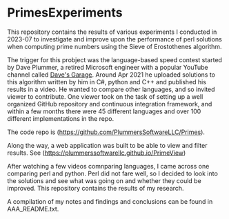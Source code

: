 # PrimesExperiments

This repository contains the results of various experiments I conducted in 2023-07 to investigate and improve upon the performance of perl solutions when computing prime numbers using the Sieve of Erostothenes algorithm.  

The trigger for this probject was the language-based speed contest started by Dave Plummer, a retired Microsoft engineer with a popular YouTube channel called [Dave's Garage](https://www.youtube.com/@DavesGarage).  Around Apr 2021 he uploaded solutions to this algorithm written by him in C#, python and C++ and published his results in a video.  He wanted to compare other languages, and so invited viewer to contribute.  One viewer took on the task of setting up a well organized GitHub repository and continuous integration framework, and within a few months there were 45 different languages and over 100 different implementations in the repo.

The code repo is (https://github.com/PlummersSoftwareLLC/Primes).

Along the way, a web application was built to be able to view and filter results.  See (https://plummerssoftwarellc.github.io/PrimeView)

After watching a few videos comnparing languages, I came across one comparing perl and python.  Perl did not fare well, so I decided to look into the solutions and see what was going on and whether they could be improved.  This repository contains the results of my research.

A compilation of my notes and findings and conclusions can be found in AAA_README.txt.
